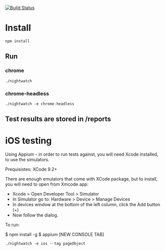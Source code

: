 [![Build Status](https://travis-ci.org/jaffamonkey/pure-nightwatchjs4.svg?branch=master)](https://travis-ci.org/jaffamonkey/pure-nightwatch)

# Install 
```
npm install
```
## Run

### chrome
```
./nightwatch
```

### chrome-headless

```
./nightwatch -e chrome-headless
```

## Test results are stored in /reports

# iOS testing

Using Appium - in order to run tests against, you will need Xcode installed, to use the simulators.

Prequisistes:
XCode 9.2+

There are enough emulators that come with XCode package, but to install, you will need to open from Xmcode app:

* Xcode > Open Developer Tool > Simulator
* In Simulator go to: Hardware > Device > Manage Devices
* In devices window at the bottom of the left column, click the Add button (+)
* Now follow the dialog.

To run:

$ npm install -g 
$ appium
[NEW CONSOLE TAB]

```
./nightwatch -e ios --tag pageObject
```